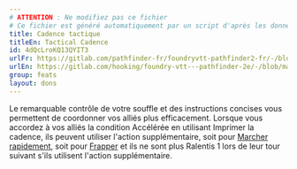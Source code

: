 ```yaml
---
# ATTENTION : Ne modifiez pas ce fichier
# Ce fichier est généré automatiquement par un script d'après les données du module Foundry VTT officiel et de sa traduction
title: Cadence tactique
titleEn: Tactical Cadence
id: 4dQcLroKQ13QYIT3
urlFr: https://gitlab.com/pathfinder-fr/foundryvtt-pathfinder2-fr/-/blob/master/data/feats/4dQcLroKQ13QYIT3.htm
urlEn: https://gitlab.com/hooking/foundry-vtt---pathfinder-2e/-/blob/master/packs/data/feats.db/tactical-cadence.json
group: feats
layout: dons
---
```

Le remarquable contrôle de votre souffle et des instructions concises vous permettent de coordonner vos alliés plus efficacement. Lorsque vous accordez à vos alliés la condition Accélérée en utilisant Imprimer la cadence, ils peuvent utiliser l'action supplémentaire, soit pour [Marcher rapidement](../actions/marcher-rapidement.md), soit pour [Frapper](../actions/frapper.md) et ils ne sont plus Ralentis 1 lors de leur tour suivant s'ils utilisent l'action supplémentaire.


